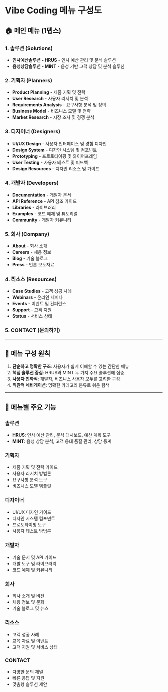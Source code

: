 # Vibe Coding 메뉴 구성도

## 🏠 메인 메뉴 (1뎁스)

### 1. **솔루션** (Solutions)
- **인사예산솔루션 - HRUS** - 인사 예산 관리 및 분석 솔루션
- **음성상담솔루션 - MINT** - 음성 기반 고객 상담 및 분석 솔루션

### 2. **기획자** (Planners)
- **Product Planning** - 제품 기획 및 전략
- **User Research** - 사용자 리서치 및 분석
- **Requirements Analysis** - 요구사항 분석 및 정의
- **Business Model** - 비즈니스 모델 및 전략
- **Market Research** - 시장 조사 및 경쟁 분석

### 3. **디자이너** (Designers)
- **UI/UX Design** - 사용자 인터페이스 및 경험 디자인
- **Design System** - 디자인 시스템 및 컴포넌트
- **Prototyping** - 프로토타이핑 및 와이어프레임
- **User Testing** - 사용자 테스트 및 피드백
- **Design Resources** - 디자인 리소스 및 가이드

### 4. **개발자** (Developers)
- **Documentation** - 개발자 문서
- **API Reference** - API 참조 가이드
- **Libraries** - 라이브러리
- **Examples** - 코드 예제 및 튜토리얼
- **Community** - 개발자 커뮤니티

### 5. **회사** (Company)
- **About** - 회사 소개
- **Careers** - 채용 정보
- **Blog** - 기술 블로그
- **Press** - 언론 보도자료

### 4. **리소스** (Resources)
- **Case Studies** - 고객 성공 사례
- **Webinars** - 온라인 세미나
- **Events** - 이벤트 및 컨퍼런스
- **Support** - 고객 지원
- **Status** - 서비스 상태

### 5. **CONTACT** (문의하기)
---

## 🎯 메뉴 구성 원칙

1. **단순하고 명확한 구조**: 사용자가 쉽게 이해할 수 있는 간단한 메뉴
2. **핵심 솔루션 중심**: HRUS와 MINT 두 가지 주요 솔루션에 집중
3. **사용자 친화적**: 개발자, 비즈니스 사용자 모두를 고려한 구성
4. **직관적 네비게이션**: 명확한 카테고리 분류로 쉬운 탐색

---

## 🔗 메뉴별 주요 기능

### **솔루션**
- **HRUS**: 인사 예산 관리, 분석 대시보드, 예산 계획 도구
- **MINT**: 음성 상담 분석, 고객 응대 품질 관리, 상담 통계

### **기획자**
- 제품 기획 및 전략 가이드
- 사용자 리서치 방법론
- 요구사항 분석 도구
- 비즈니스 모델 템플릿

### **디자이너**
- UI/UX 디자인 가이드
- 디자인 시스템 컴포넌트
- 프로토타이핑 도구
- 사용자 테스트 방법론

### **개발자**
- 기술 문서 및 API 가이드
- 개발 도구 및 라이브러리
- 코드 예제 및 커뮤니티

### **회사**
- 회사 소개 및 비전
- 채용 정보 및 문화
- 기술 블로그 및 뉴스

### **리소스**
- 고객 성공 사례
- 교육 자료 및 이벤트
- 고객 지원 및 서비스 상태

### **CONTACT**
- 다양한 문의 채널
- 빠른 응답 및 지원
- 맞춤형 솔루션 제안
